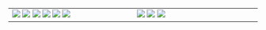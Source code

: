 <table cellspacing="0" cellpadding="0" style="border-collapse: collapse; border: none;"> 
  <tbody>
  <tr style="border: none;">
    <td width="400px" style="border: none; vertical-align: top;">
      <img src="https://github.com/kanekotic/kanekotic/blob/main/header.svg">
      <img src="https://github.com/kanekotic/kanekotic/blob/main/activity-community.svg">
      <img src="https://github.com/kanekotic/kanekotic/blob/main/stackoverflow.svg">
      <img src="https://github.com/kanekotic/kanekotic/blob/main/repositories.svg">
      <img src="https://github.com/kanekotic/kanekotic/blob/main/followup.svg">
      <img src="https://github.com/kanekotic/kanekotic/blob/main/reactions.svg">
    </td>
    <td width="400px" style="border: none; vertical-align: top;">
      <img src="https://github.com/kanekotic/kanekotic/blob/main/languages.svg">
      <img src="https://github.com/kanekotic/kanekotic/blob/main/topics.svg">
      <img src="https://github.com/kanekotic/kanekotic/blob/main/posts.svg">
    </td>
  </tr>
  </tbody>
</table>
